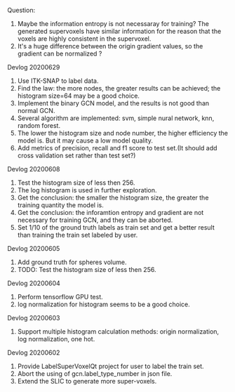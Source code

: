 Question:
1. Maybe the information entropy is not necessaray for training? The generated supervoxels have similar information for the reason that the voxels are highly consistent in the supervoxel.
2. It's a huge difference between the origin gradient values,  so the gradient can be normalized ?

Devlog 20200629
1. Use ITK-SNAP to label data.
2. Find the law: the more nodes, the greater results can be achieved; the histogram size=64 may be a good choice.
3. Implement the binary GCN model, and the results is not good than normal GCN.
4. Several algorithm are implemented: svm, simple nural network, knn, random forest.
5. The lower the histogram size and node number, the higher efficiency the model is. But it may cause a low model quality.
6. Add metrics of precision, recall and f1 score to test set.(It should add cross validation set rather than test set?)

Devlog 20200608
1. Test the histogram size of less then 256.
2. The log histogram is used in further exploration.
3. Get the conclusion: the smaller the histogram size, the greater the training quantity the model is.
4. Get the conclusion: the inforamtion entropy and gradient are not necessary for training GCN, and they can be aborted.
5. Set 1/10 of the ground truth labels as train set and get a better result than training the train set labeled by user.

Devlog 20200605
1. Add ground truth for spheres volume.
2. TODO: Test the histogram size of less then 256.

Devlog 20200604
1. Perform tensorflow GPU test.
2. log normalization for histogram seems to be a good choice.

Devlog 20200603
1. Support multiple histogram calculation methods: origin normalization, log normalization, one hot.

Devlog 20200602
1. Provide LabelSuperVoxelQt project for user to label the train set.
2. Abort the using of gcn.label_type_number in json file.
3. Extend the SLIC to generate more super-voxels.


